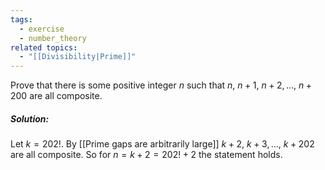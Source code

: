 ```yaml
---
tags:
  - exercise
  - number_theory
related topics:
  - "[[Divisibility|Prime]]"
---
```

Prove that there is some positive integer $n$ such that $n,\ n + 1,\ n + 2, . . . ,\ n + 200$ are all composite.
##### Solution:
Let $k=202!$. By [[Prime gaps are arbitrarily large]] $k+2,\ k+3,\dots,\ k+202$ are all composite. So for $n=k+2=202!+2$ the statement holds.